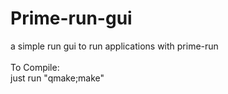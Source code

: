 # Prime-run-gui
a simple run gui to run applications with prime-run
<br><br>
To Compile:<br>
just run "qmake;make"
